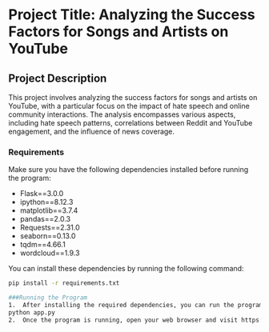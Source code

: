 # Project Title: Analyzing the Success Factors for Songs and Artists on YouTube

## Project Description
This project involves analyzing the success factors for songs and artists on YouTube, with a particular focus on the impact of hate speech and online community interactions. The analysis encompasses various aspects, including hate speech patterns, correlations between Reddit and YouTube engagement, and the influence of news coverage.

### Requirements
Make sure you have the following dependencies installed before running the program:

- Flask==3.0.0
- ipython==8.12.3
- matplotlib==3.7.4
- pandas==2.0.3
- Requests==2.31.0
- seaborn==0.13.0
- tqdm==4.66.1
- wordcloud==1.9.3

You can install these dependencies by running the following command:

```bash
pip install -r requirements.txt

###Running the Program
1.	After installing the required dependencies, you can run the program using the following command:
python app.py 
2.	Once the program is running, open your web browser and visit https://127.0.0.1:5000. Here, you will be able to view and interact with the data through the website.

